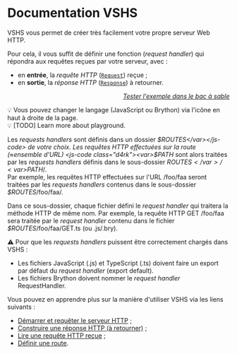 <!DOCTYPE html>
<html lang="fr">
    <head>
        <meta charset="utf8"/>
        <title>VSHS</title>
        <!--
        <meta name="theme-color" media="(prefers-color-scheme: light)" content="cyan" />
        <meta name="theme-color" media="(prefers-color-scheme: dark)" content="black" />
        -->
        <meta name="color-scheme" content="dark light">
        <meta name="viewport" content="width=device-width, initial-scale=1"/>
        <link   href="./index.css"  rel="stylesheet" blocking="render">
        <script type="text/javascript" src="https://cdnjs.cloudflare.com/ajax/libs/brython/3.13.0/brython.min.js"></script>
        <script  src="./index.js"  type="module"     blocking="render" async></script>
    </head>
    <body>
        <main>

# Documentation VSHS

VSHS vous permet de créer très facilement votre propre serveur Web HTTP.

Pour cela, il vous suffit de définir une fonction (*request handler*) qui répondra aux requêtes reçues par votre serveur, avec :
- en **entrée**, la *requête HTTP* ([`Request`](https://developer.mozilla.org/fr/docs/Web/API/Request)) reçue ;
- en **sortie**, la *réponse HTTP* ([`Response`](https://developer.mozilla.org/fr/docs/Web/API/Response)) à retourner.


<vshs-playground name="echo (url)" show="index.code,output">
</vshs-playground>
<div style="text-align:right"><a href="../../playground/?example=echo (url)"><i>Tester l'exemple dans le bac à sable</i></a></div>

💡 Vous pouvez changer le langage (JavaScript ou Brython) via l'icône en haut à droite de la page.<br/>
💡 [TODO] Learn more about playground.

Les *requests handlers* sont définis dans un dossier <js-code class="d4rk"><var>$ROUTES</var></js-code> de votre choix. Les requêtes HTTP effectuées sur la route (≈ensemble d'URL) <js-code class="d4rk"><var>$PATH</var></js-code> sont alors traitées par les *requests handlers* définis dans le sous-dossier <js-code class="d4rk"><var>$ROUTES</var>/<var>$PATH</var>/</js-code>.<br/>
Par exemple, les requêtes HTTP effectuées sur l'URL <js-code class="d4rk">/foo/faa</js-code> seront traitées par les *requests handlers* contenus dans le sous-dossier <js-code class="d4rk"><var>$ROUTES</var>/foo/faa/</js-code>.

Dans ce sous-dossier, chaque fichier défini le *request handler* qui traitera la méthode HTTP de même nom.
Par exemple, la requête HTTP <js-code>GET /foo/faa</js-code> sera traitée par le *request handler* contenu dans le fichier <js-code class="d4rk"><var>$ROUTES</var>/foo/faa/GET.ts</js-code> (ou <js-code>.js</js-code>/<js-code>.bry</js-code>).

⚠ Pour que les *requests handlers* puissent être correctement chargés dans VSHS :
- Les fichiers JavaScript (.js) et TypeScript (.ts) doivent faire un export par défaut du *request handler* (<j-code>export default</js-code>).
- Les fichiers Brython doivent nommer le *request handler* <py-code>RequestHandler</py-code>.

Vous pouvez en apprendre plus sur la manière d'utiliser VSHS via les liens suivants :
- [Démarrer et requêter le serveur HTTP](./server) ;
- [Construire une réponse HTTP (à retourner)](./response) ;
- [Lire une requête HTTP reçue](./request) ;
- [Définir une route](./routes).

</main>
    </body>
</html>